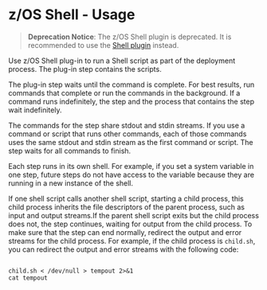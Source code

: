 
# z/OS Shell - Usage

> **Deprecation Notice**: The z/OS Shell plugin is deprecated. It is recommended to use the [Shell plugin](../Shell/README.md) instead.

Use z/OS Shell plug-in to run a Shell script as part of the deployment process. The plug-in step contains the scripts.

The plug-in step waits until the command is complete. For best results, run commands that complete or run the commands in the background. If a command runs indefinitely, the step and the process that contains the step wait indefinitely.

The commands for the step share stdout and stdin streams. If you use a command or script that runs other commands, each of those commands uses the same stdout and stdin stream as the first command or script. The step waits for all commands to finish.

Each step runs in its own shell. For example, if you set a system variable in one step, future steps do not have access to the variable because they are running in a new instance of the shell.

If one shell script calls another shell script, starting a child process, this child process inherits the file descriptors of the parent process, such as input and output streams.If the parent shell script exits but the child process does not, the step continues, waiting for output from the child process. To make sure that the step can end normally, redirect the output and error streams for the child process. For example, if the child process is `child.sh`, you can redirect the output and error streams with the following code:


```

child.sh < /dev/null > tempout 2>&1
cat tempout

```



